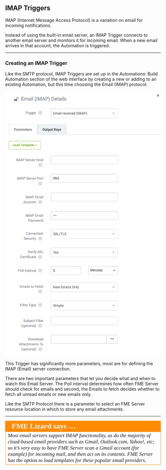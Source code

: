 ## IMAP Triggers ##

IMAP (Internet Message Access Protocol) is a variation on email for incoming notifications.

Instead of using the built-in email server, an IMAP Trigger connects to another email server and monitors it for incoming email. When a new email arrives in that account, the Automation is triggered.

---

### Creating an IMAP Trigger ###

Like the SMTP protocol, IMAP Triggers are set up in the Automations: Build Automation section of the web interface by creating a new or adding to an existing Automation, but this time choosing the Email (IMAP) protocol:

![](./Images/Img4.024.IMAPTriggerSettings.png)

This Trigger has significantly more parameters, most are for defining the IMAP (Email) server connection.

There are two important parameters that let you decide what and when to watch this Email Server. The Poll interval determines how often FME Server should check for emails and second, the Emails to fetch decides whether to fetch all unread emails or new emails only.

Like the SMTP Protocol there is a parameter to select an FME Server resource location in which to store any email attachments.

---

<table style="border-spacing: 0px">
<tr>
<td style="vertical-align:middle;background-color:darkorange;border: 2px solid darkorange">
<i class="fa fa-quote-left fa-lg fa-pull-left fa-fw" style="color:white;padding-right: 12px;vertical-align:text-top"></i>
<span style="color:white;font-size:x-large;font-weight: bold;font-family:serif">FME Lizard says …</span>
</td>
</tr>

<tr>
<td style="border: 1px solid darkorange">
<span style="font-family:serif; font-style:italic; font-size:larger">
Most email servers support IMAP functionality, as do the majority of cloud-based email providers such as Gmail, Outlook.com, Yahoo!, etc; so it’s very easy to have FME Server scan a Gmail account (for example) for incoming mail, and then act on its contents. FME Server has the option to load templates for these popular email providers.
</span>
</td>
</tr>
</table>
